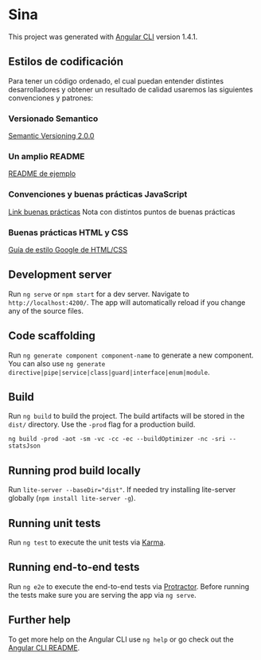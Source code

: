 # Sina

This project was generated with [Angular CLI](https://github.com/angular/angular-cli) version 1.4.1.

## Estilos de codificación

Para tener un código ordenado, el cual puedan entender distintes desarrolladores y obtener un resultado de calidad usaremos las siguientes convenciones y patrones:

### Versionado Semantico

[Semantic Versioning 2.0.0](https://semver.org/)

### Un amplio README

[README de ejemplo](https://github.com/thephpleague/skeleton/blob/master/README.md)

### Convenciones y buenas prácticas JavaScript

[Link buenas prácticas](https://medium.com/@davidenq/gu%C3%ADa-de-estilo-convenciones-y-buenas-pr%C3%A1cticas-de-desarrollo-con-javascript-d2e9ef80d63b) Nota con distintos puntos de buenas prácticas

### Buenas prácticas HTML y CSS

[Guía de estilo Google de HTML/CSS](https://google.github.io/styleguide/htmlcssguide.html)

## Development server

Run `ng serve` or `npm start` for a dev server. Navigate to `http://localhost:4200/`. The app will automatically reload if you change any of the source files.

## Code scaffolding

Run `ng generate component component-name` to generate a new component. You can also use `ng generate directive|pipe|service|class|guard|interface|enum|module`.

## Build

Run `ng build` to build the project. The build artifacts will be stored in the `dist/` directory. Use the `-prod` flag for a production build.

`ng build -prod -aot -sm -vc -cc -ec --buildOptimizer -nc -sri --statsJson`

## Running prod build locally

Run `lite-server --baseDir="dist"`. If needed try installing lite-server globally (`npm install lite-server -g`).

## Running unit tests

Run `ng test` to execute the unit tests via [Karma](https://karma-runner.github.io).

## Running end-to-end tests

Run `ng e2e` to execute the end-to-end tests via [Protractor](http://www.protractortest.org/).
Before running the tests make sure you are serving the app via `ng serve`.

## Further help

To get more help on the Angular CLI use `ng help` or go check out the [Angular CLI README](https://github.com/angular/angular-cli/blob/master/README.md).
